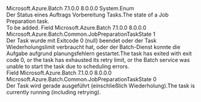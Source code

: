 <Type Name="JobPreparationTaskState" FullName="Microsoft.Azure.Batch.Common.JobPreparationTaskState">
  <TypeSignature Language="C#" Value="public enum JobPreparationTaskState" />
  <TypeSignature Language="ILAsm" Value=".class public auto ansi sealed JobPreparationTaskState extends System.Enum" />
  <TypeSignature Language="DocId" Value="T:Microsoft.Azure.Batch.Common.JobPreparationTaskState" />
  <TypeSignature Language="VB.NET" Value="Public Enum JobPreparationTaskState" />
  <TypeSignature Language="F#" Value="type JobPreparationTaskState = " />
  <AssemblyInfo>
    <AssemblyName>Microsoft.Azure.Batch</AssemblyName>
    <AssemblyVersion>7.1.0.0</AssemblyVersion>
    <AssemblyVersion>8.0.0.0</AssemblyVersion>
  </AssemblyInfo>
  <Base>
    <BaseTypeName>System.Enum</BaseTypeName>
  </Base>
  <Docs>
    <summary>
            <span data-ttu-id="347bd-101">Der Status eines Auftrags Vorbereitung Tasks.</span><span class="sxs-lookup"><span data-stu-id="347bd-101">The state of a Job Preparation task.</span></span>
            </summary>
    <remarks>To be added.</remarks>
  </Docs>
  <Members>
    <Member MemberName="Completed">
      <MemberSignature Language="C#" Value="Completed" />
      <MemberSignature Language="ILAsm" Value=".field public static literal valuetype Microsoft.Azure.Batch.Common.JobPreparationTaskState Completed = int32(1)" />
      <MemberSignature Language="DocId" Value="F:Microsoft.Azure.Batch.Common.JobPreparationTaskState.Completed" />
      <MemberSignature Language="VB.NET" Value="Completed" />
      <MemberSignature Language="F#" Value="Completed = 1" Usage="Microsoft.Azure.Batch.Common.JobPreparationTaskState.Completed" />
      <MemberType>Field</MemberType>
      <AssemblyInfo>
        <AssemblyName>Microsoft.Azure.Batch</AssemblyName>
        <AssemblyVersion>7.1.0.0</AssemblyVersion>
        <AssemblyVersion>8.0.0.0</AssemblyVersion>
      </AssemblyInfo>
      <ReturnValue>
        <ReturnType>Microsoft.Azure.Batch.Common.JobPreparationTaskState</ReturnType>
      </ReturnValue>
      <MemberValue>1</MemberValue>
      <Docs>
        <summary>
            <span data-ttu-id="347bd-102">Der Task wurde mit Exitcode 0 (null) beendet oder der Task Wiederholungslimit verbraucht hat, oder der Batch-Dienst konnte die Aufgabe aufgrund planungsfehlern gestartet.</span><span class="sxs-lookup"><span data-stu-id="347bd-102">The task has exited with exit code 0, or the task has exhausted its retry limit, or the Batch service was unable to start the task due to scheduling errors.</span></span>
            </summary>
      </Docs>
    </Member>
    <Member MemberName="Running">
      <MemberSignature Language="C#" Value="Running" />
      <MemberSignature Language="ILAsm" Value=".field public static literal valuetype Microsoft.Azure.Batch.Common.JobPreparationTaskState Running = int32(0)" />
      <MemberSignature Language="DocId" Value="F:Microsoft.Azure.Batch.Common.JobPreparationTaskState.Running" />
      <MemberSignature Language="VB.NET" Value="Running" />
      <MemberSignature Language="F#" Value="Running = 0" Usage="Microsoft.Azure.Batch.Common.JobPreparationTaskState.Running" />
      <MemberType>Field</MemberType>
      <AssemblyInfo>
        <AssemblyName>Microsoft.Azure.Batch</AssemblyName>
        <AssemblyVersion>7.1.0.0</AssemblyVersion>
        <AssemblyVersion>8.0.0.0</AssemblyVersion>
      </AssemblyInfo>
      <ReturnValue>
        <ReturnType>Microsoft.Azure.Batch.Common.JobPreparationTaskState</ReturnType>
      </ReturnValue>
      <MemberValue>0</MemberValue>
      <Docs>
        <summary>
            <span data-ttu-id="347bd-103">Der Task wird gerade ausgeführt (einschließlich Wiederholung).</span><span class="sxs-lookup"><span data-stu-id="347bd-103">The task is currently running (including retrying).</span></span>
            </summary>
      </Docs>
    </Member>
  </Members>
</Type>